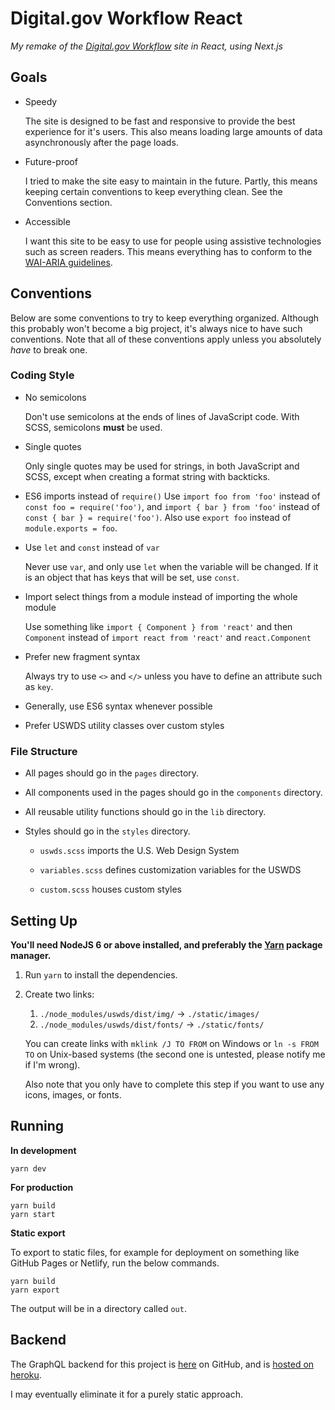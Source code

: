 # Digital.gov Workflow React

*My remake of the [Digital.gov Workflow](https://github.com/GSA/digitalgov-workflow/) site in React, using Next.js*

## Goals

- Speedy

  The site is designed to be fast and responsive to provide the best experience for it's users. This also means loading large amounts of data asynchronously after the page loads.

- Future-proof

  I tried to make the site easy to maintain in the future. Partly, this means keeping certain conventions to keep everything clean. See the Conventions section.

- Accessible

  I want this site to be easy to use for people using assistive technologies such as screen readers. This means everything has to conform to the [WAI-ARIA guidelines](https://www.w3.org/TR/wai-aria/).

## Conventions

Below are some conventions to try to keep everything organized. Although this probably won't become a big project, it's always nice to have such conventions. Note that all of these conventions apply unless you absolutely *have* to break one.

### Coding Style

- No semicolons

  Don't use semicolons at the ends of lines of JavaScript code. With SCSS, semicolons **must** be used.

- Single quotes

  Only single quotes may be used for strings, in both JavaScript and SCSS, except when creating a format string with backticks.

- ES6 imports instead of `require()`
  Use `import foo from 'foo'` instead of `const foo = require('foo')`, and `import { bar } from 'foo'` instead of `const { bar } = require('foo')`. Also use `export foo` instead of `module.exports = foo`.

- Use `let` and `const` instead of `var`

  Never use `var`, and only use `let` when the variable will be changed. If it is an object that has keys that will be set, use `const`.

- Import select things from a module instead of importing the whole module

  Use something like `import { Component } from 'react'` and then `Component` instead of `import react from 'react'` and `react.Component`

- Prefer new fragment syntax

  Always try to use `<>` and `</>` unless you have to define an attribute such as `key`.

- Generally, use ES6 syntax whenever possible

- Prefer USWDS utility classes over custom styles

### File Structure

- All pages should go in the `pages` directory.

- All components used in the pages should go in the `components` directory.

- All reusable utility functions should go in the `lib` directory.

- Styles should go in the `styles` directory.

  - `uswds.scss` imports the U.S. Web Design System

  - `variables.scss` defines customization variables for the USWDS

  - `custom.scss` houses custom styles

## Setting Up

**You'll need NodeJS 6 or above installed, and preferably the [Yarn](https://yarnpkg.com/) package manager.**

1. Run `yarn` to install the dependencies.

2. Create two links:

   1. `./node_modules/uswds/dist/img/` -> `./static/images/`
   2. `./node_modules/uswds/dist/fonts/` -> `./static/fonts/`

   You can create links with `mklink /J TO FROM` on Windows or `ln -s FROM TO` on Unix-based systems (the second one is untested, please notify me if I'm wrong).

   Also note that you only have to complete this step if you want to use any icons, images, or fonts.

## Running

**In development**

```shell
yarn dev
```

**For production**

```shell
yarn build
yarn start
```

**Static export**

To export to static files, for example for deployment on something like GitHub Pages or Netlify, run the below commands.

```shell
yarn build
yarn export
```

The output will be in a directory called `out`.

## Backend

The GraphQL backend for this project is [here](https://github.com/arch-lord/digitalgov-workflow-graphql) on GitHub, and is [hosted on heroku](https://github.com/arch-lord/digitalgov-workflow-graphql).

I may eventually eliminate it for a purely static approach.